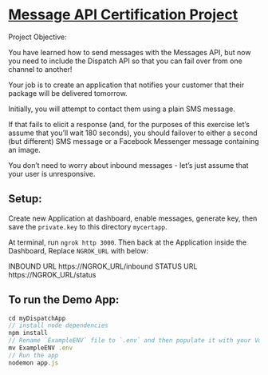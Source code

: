 # [Message API Certification Project](https://vonage-workshop.nexmodev.com/messages/certification/)

Project Objective:

You have learned how to send messages with the Messages API, but now you need to include the Dispatch API so that you can fail over from one channel to another!

Your job is to create an application that notifies your customer that their package will be delivered tomorrow.

Initially, you will attempt to contact them using a plain SMS message.

If that fails to elicit a response (and, for the purposes of this exercise let’s assume that you’ll wait 180 seconds), you should failover to either a second (but different) SMS message or a Facebook Messenger message containing an image.

You don’t need to worry about inbound messages - let’s just assume that your user is unresponsive.

## Setup:

Create new Application at dashboard, enable messages, generate key, then save the `private.key` to this directory `mycertapp`.

At terminal, run `ngrok http 3000`. Then back at the Application inside the Dashboard, Replace `NGROK_URL` with below:

INBOUND URL
https://NGROK_URL/inbound
STATUS URL
https://NGROK_URL/status

## To run the Demo App:

```js
cd myDispatchApp
// install node dependencies
npm install
// Rename `ExampleENV` file to `.env` and then populate it with your Vonage Credentials and Application ID.
mv ExampleENV .env
// Run the app
nodemon app.js
```
